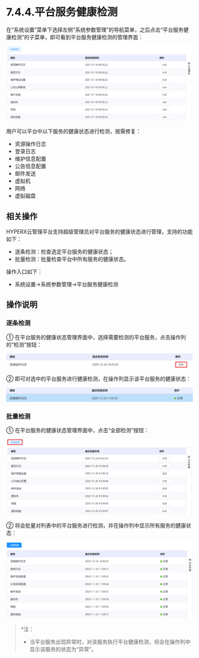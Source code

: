 # 7.4.4.平台服务健康检测

在“系统设置”菜单下选择左侧“系统参数管理”的导航菜单，之后点击“平台服务健康检测”的子菜单，即可看到平台服务健康检测的管理界面：

![image-20210126152739247](php_checkhealth.assets/image-20210126152739247.png)

用户可以平台中以下服务的健康状态进行检测，按需修复：

- 资源操作日志
- 登录日志
- 维护信息配置
- 公告信息配置
- 邮件发送
- 虚拟机
- 网络
- 虚拟磁盘 

## 相关操作

HYPERX云管理平台支持超级管理员对平台服务的健康状态进行管理，支持的功能如下：

- 逐条检测：检查选定平台服务的健康状态；
- 批量检测：批量检查平台中所有服务的健康状态。

操作入口如下：

- 系统设置→系统参数管理→平台服务健康检测

## 操作说明

### 逐条检测

① 在平台服务的健康状态管理界面中，选择需要检测的平台服务，点击操作列的“检测”按钮：

![image-20201224164416986](php_checkhealth.assets/image-20201224164416986.png)

② 即可对选中的平台服务进行健康检测，在操作列显示该平台服务的健康状态：

![image-20201224164354954](php_checkhealth.assets/image-20201224164354954.png)

### 批量检测

① 在平台服务的健康状态管理界面中，点击“全部检测”按钮：

![image-20201224164455198](php_checkhealth.assets/image-20201224164455198.png)

② 将会批量对列表中的平台服务进行检测，并在操作列中显示所有服务的健康状态：

![image-20201224164525582](php_checkhealth.assets/image-20201224164525582.png)

> *注：
>
> - 当平台服务出现异常时，对该服务执行平台健康检测，将会在操作列中显示该服务的状态为“异常”。
>

